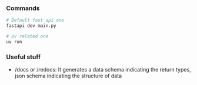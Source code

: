 

### Commands

```bash
# Default fast api one 
fastapi dev main.py

# Uv related one 
uv run 
```

### Useful stuff
- /docs or /redocs: It generates a data schema indicating the return types, json schema indicating the structure of data